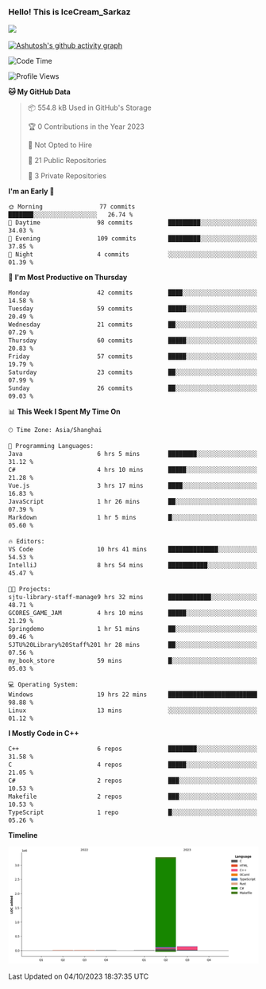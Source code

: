 ### Hello! This is IceCream_Sarkaz

![](https://github-readme-stats.vercel.app/api?username=Huang-Yuhan&theme=dark)

[![Ashutosh's github activity graph](https://github-readme-activity-graph.vercel.app/graph?username=Huang-Yuhan&bg_color=000000&color=ffffff&line=c061cb&point=c64600&area=true&hide_border=true)](https://github.com/ashutosh00710/github-readme-activity-graph)


<!--START_SECTION:waka-->
![Code Time](http://img.shields.io/badge/Code%20Time-268%20hrs%2057%20mins-blue)

![Profile Views](http://img.shields.io/badge/Profile%20Views-3-blue)

**🐱 My GitHub Data** 

> 📦 554.8 kB Used in GitHub's Storage 
 > 
> 🏆 0 Contributions in the Year 2023
 > 
> 🚫 Not Opted to Hire
 > 
> 📜 21 Public Repositories 
 > 
> 🔑 3 Private Repositories 
 > 
**I'm an Early 🐤** 

```text
🌞 Morning                77 commits          ███████░░░░░░░░░░░░░░░░░░   26.74 % 
🌆 Daytime                98 commits          █████████░░░░░░░░░░░░░░░░   34.03 % 
🌃 Evening                109 commits         █████████░░░░░░░░░░░░░░░░   37.85 % 
🌙 Night                  4 commits           ░░░░░░░░░░░░░░░░░░░░░░░░░   01.39 % 
```
📅 **I'm Most Productive on Thursday** 

```text
Monday                   42 commits          ████░░░░░░░░░░░░░░░░░░░░░   14.58 % 
Tuesday                  59 commits          █████░░░░░░░░░░░░░░░░░░░░   20.49 % 
Wednesday                21 commits          ██░░░░░░░░░░░░░░░░░░░░░░░   07.29 % 
Thursday                 60 commits          █████░░░░░░░░░░░░░░░░░░░░   20.83 % 
Friday                   57 commits          █████░░░░░░░░░░░░░░░░░░░░   19.79 % 
Saturday                 23 commits          ██░░░░░░░░░░░░░░░░░░░░░░░   07.99 % 
Sunday                   26 commits          ██░░░░░░░░░░░░░░░░░░░░░░░   09.03 % 
```


📊 **This Week I Spent My Time On** 

```text
🕑︎ Time Zone: Asia/Shanghai

💬 Programming Languages: 
Java                     6 hrs 5 mins        ████████░░░░░░░░░░░░░░░░░   31.12 % 
C#                       4 hrs 10 mins       █████░░░░░░░░░░░░░░░░░░░░   21.28 % 
Vue.js                   3 hrs 17 mins       ████░░░░░░░░░░░░░░░░░░░░░   16.83 % 
JavaScript               1 hr 26 mins        ██░░░░░░░░░░░░░░░░░░░░░░░   07.39 % 
Markdown                 1 hr 5 mins         █░░░░░░░░░░░░░░░░░░░░░░░░   05.60 % 

🔥 Editors: 
VS Code                  10 hrs 41 mins      ██████████████░░░░░░░░░░░   54.53 % 
IntelliJ                 8 hrs 54 mins       ███████████░░░░░░░░░░░░░░   45.47 % 

🐱‍💻 Projects: 
sjtu-library-staff-manage9 hrs 32 mins       ████████████░░░░░░░░░░░░░   48.71 % 
GCORES_GAME_JAM          4 hrs 10 mins       █████░░░░░░░░░░░░░░░░░░░░   21.29 % 
Springdemo               1 hr 51 mins        ██░░░░░░░░░░░░░░░░░░░░░░░   09.46 % 
SJTU%20Library%20Staff%201 hr 28 mins        ██░░░░░░░░░░░░░░░░░░░░░░░   07.56 % 
my_book_store            59 mins             █░░░░░░░░░░░░░░░░░░░░░░░░   05.03 % 

💻 Operating System: 
Windows                  19 hrs 22 mins      █████████████████████████   98.88 % 
Linux                    13 mins             ░░░░░░░░░░░░░░░░░░░░░░░░░   01.12 % 
```

**I Mostly Code in C++** 

```text
C++                      6 repos             ████████░░░░░░░░░░░░░░░░░   31.58 % 
C                        4 repos             █████░░░░░░░░░░░░░░░░░░░░   21.05 % 
C#                       2 repos             ███░░░░░░░░░░░░░░░░░░░░░░   10.53 % 
Makefile                 2 repos             ███░░░░░░░░░░░░░░░░░░░░░░   10.53 % 
TypeScript               1 repo              █░░░░░░░░░░░░░░░░░░░░░░░░   05.26 % 
```



**Timeline**

![Lines of Code chart](https://raw.githubusercontent.com/Huang-Yuhan/Huang-Yuhan/main/assets/bar_graph.png)


 Last Updated on 04/10/2023 18:37:35 UTC
<!--END_SECTION:waka-->
